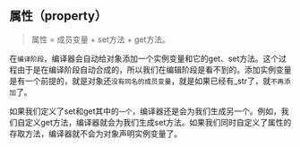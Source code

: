 ## 属性（property）

>属性 = 成员变量 + set方法 + get方法。

在`编译阶段`，编译器会自动给对象添加一个实例变量和它的get、set方法。这个过程由于是在编译阶段自动合成的，所以我们在编辑阶段是看不到的。添加实例变量是有一个前提的，就是对象还`没有同名的成员变量`，就是如果已经有_str了，就`不再添加`了。

如果我们定义了set和get其中的`一个`，编译器还是会为我们生成另一个。例如，我们自定义get方法，编译器就会为我们生成set方法。如果我们同时自定义了属性的存取方法，编译器就不会为对象声明实例变量了。